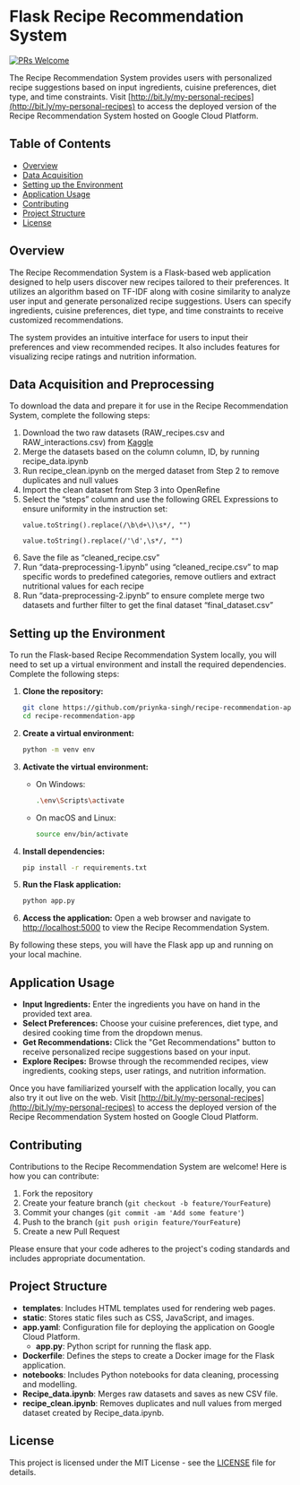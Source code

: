 # Flask Recipe Recommendation System
[![PRs Welcome](https://img.shields.io/badge/PRs-welcome-green.svg)](https://github.com/priynka-singh/recipe-recommendation-app/pull/new/master)

The Recipe Recommendation System provides users with personalized recipe suggestions based on input ingredients, cuisine preferences, diet type, and time constraints.
Visit [http://bit.ly/my-personal-recipes](http://bit.ly/my-personal-recipes) to access the deployed version of the Recipe Recommendation System hosted on Google Cloud Platform.

## Table of Contents
- [Overview](#overview)
- [Data Acquisition](#data-acquisition)
- [Setting up the Environment](#setting-up-the-environment)
- [Application Usage](#application-usage)
- [Contributing](#contributing)
- [Project Structure](#project-structure)
- [License](#license)

## Overview
The Recipe Recommendation System is a Flask-based web application designed to help users discover new recipes tailored to their preferences. It utilizes an algorithm based on TF-IDF along with cosine similarity to analyze user input and generate personalized recipe suggestions. Users can specify ingredients, cuisine preferences, diet type, and time constraints to receive customized recommendations.

The system provides an intuitive interface for users to input their preferences and view recommended recipes. It also includes features for visualizing recipe ratings and nutrition information.

## Data Acquisition and Preprocessing

To download the data and prepare it for use in the Recipe Recommendation System, complete the following steps:

1. Download the two raw datasets (RAW_recipes.csv and RAW_interactions.csv) from [Kaggle](https://www.kaggle.com/datasets/shuyangli94/food-com-recipes-and-user-interactions/data)
2. Merge the datasets based on the column column, ID, by running recipe_data.ipynb
3. Run recipe_clean.ipynb on the merged dataset from Step 2 to remove duplicates and null values
4. Import the clean dataset from Step 3 into OpenRefine
5. Select the “steps” column and use the following GREL Expressions to ensure uniformity in the instruction set:
    ```
    value.toString().replace(/\b\d+\)\s*/, "")
    ```
    ```
    value.toString().replace(/'\d',\s*/, "")
    ```
6. Save the file as “cleaned_recipe.csv”
7. Run “data-preprocessing-1.ipynb” using “cleaned_recipe.csv” to map specific words to predefined categories, remove outliers and extract nutritional values for each recipe
8. Run “data-preprocessing-2.ipynb” to ensure complete merge two datasets and further filter to get the final dataset “final_dataset.csv”



## Setting up the Environment

To run the Flask-based Recipe Recommendation System locally, you will need to set up a virtual environment and install the required dependencies. Complete the following steps:

1. **Clone the repository:**
    ```sh
    git clone https://github.com/priynka-singh/recipe-recommendation-app.git
    cd recipe-recommendation-app
    ```

2. **Create a virtual environment:**
    ```sh
    python -m venv env
    ```

3. **Activate the virtual environment:**
    - On Windows:
        ```sh
        .\env\Scripts\activate
        ```
    - On macOS and Linux:
        ```sh
        source env/bin/activate
        ```

4. **Install dependencies:**
    ```sh
    pip install -r requirements.txt
    ```

5. **Run the Flask application:**
    ```sh
    python app.py
    ```

6. **Access the application:**
    Open a web browser and navigate to [http://localhost:5000](http://localhost:5000) to view the Recipe Recommendation System.

By following these steps, you will have the Flask app up and running on your local machine.

## Application Usage
- **Input Ingredients:** Enter the ingredients you have on hand in the provided text area.
- **Select Preferences:** Choose your cuisine preferences, diet type, and desired cooking time from the dropdown menus.
- **Get Recommendations:** Click the "Get Recommendations" button to receive personalized recipe suggestions based on your input.
- **Explore Recipes:** Browse through the recommended recipes, view ingredients, cooking steps, user ratings, and nutrition information.

Once you have familiarized yourself with the application locally, you can also try it out live on the web. Visit [http://bit.ly/my-personal-recipes](http://bit.ly/my-personal-recipes) to access the deployed version of the Recipe Recommendation System hosted on Google Cloud Platform.


## Contributing
Contributions to the Recipe Recommendation System are welcome! Here is how you can contribute:

1. Fork the repository
2. Create your feature branch (`git checkout -b feature/YourFeature`)
3. Commit your changes (`git commit -am 'Add some feature'`)
4. Push to the branch (`git push origin feature/YourFeature`)
5. Create a new Pull Request

Please ensure that your code adheres to the project's coding standards and includes appropriate documentation.

## Project Structure

- **templates**: Includes HTML templates used for rendering web pages.
- **static**: Stores static files such as CSS, JavaScript, and images.
- **app.yaml**: Configuration file for deploying the application on Google Cloud Platform.
    - **app.py**: Python script for running the flask app.
- **Dockerfile**: Defines the steps to create a Docker image for the Flask application.
- **notebooks**: Includes Python notebooks for data cleaning, processing and modelling.
- **Recipe_data.ipynb**: Merges raw datasets and saves as new CSV file.
- **recipe_clean.ipynb**: Removes duplicates and null values from merged dataset created by Recipe_data.ipynb.
  
## License
This project is licensed under the MIT License - see the [LICENSE](LICENSE) file for details.
